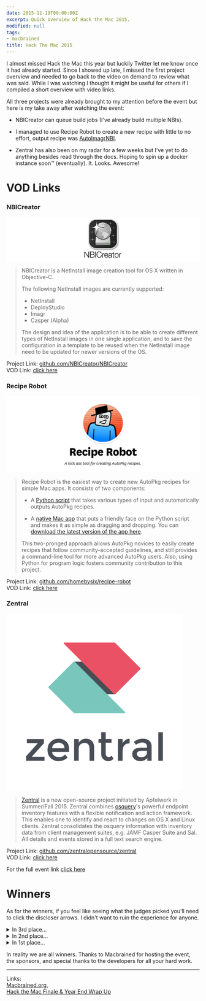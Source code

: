 ```yaml
---
date: 2015-11-19T00:00:00Z
excerpt: Quick overview of Hack the Mac 2015.
modified: null
tags:
- macbrained
title: Hack The Mac 2015
---
```


I almost missed Hack the Mac this year but luckily Twitter let me know once it had already started. Since I showed up late, I missed the first project overview and needed to go back to the video on demand to review what was said. While I was watching I thought it might be useful for others if I compiled a short overview with video links.  

All three projects were already brought to my attention before the event but here is my take away after watching the event:

* NBICreator can queue build jobs (I've already build multiple NBIs).

* I managed to use Recipe Robot to create a new recipe with little to no effort, output recipe was [AutoImagrNBI](https://github.com/autopkg/clburlison-recipes/tree/master/AutoImagrNBI).

* Zentral has also been on my radar for a few weeks but I've yet to do anything besides read through the docs. Hoping to spin up a docker instance soon™ (eventually). It. Looks. Awesome!


# VOD Links

### NBICreator

<a href="http://www.ustream.tv/recorded/77932147#to00:09:25">![](/images/2015-10-19/nbi.png)</a>

  > NBICreator is a NetInstall image creation tool for OS X written in Objective-C.
  >
  > The following NetInstall images are currently supported:
  >
  > * NetInstall
  > * DeployStudio
  > * Imagr
  > * Casper (Alpha)
  >
  > The design and idea of the application is to be able to create different types of NetInstall images in one single application, and to save the configuration in a template to be reused when the NetInstall image need to be updated for newer versions of the OS.

Project Link: [github.com/NBICreator/NBICreator](https://github.com/NBICreator/NBICreator)  
VOD Link: [click here](http://www.ustream.tv/recorded/77932147#to00:09:25)

### Recipe Robot

<a href="http://www.ustream.tv/recorded/77932147#to00:24:12">![](/images/2015-10-19/robot.png)</a>

  > Recipe Robot is the easiest way to create new AutoPkg recipes for simple Mac apps. It consists of two components:
  >
  > * A [Python script](https://github.com/homebysix/recipe-robot#python-script-usage) that takes various types of input and automatically outputs AutoPkg recipes.
  >
  > * A [native Mac app](https://github.com/homebysix/recipe-robot#mac-app-usage) that puts a friendly face on the Python script and makes it as simple as dragging and dropping. You can [download the latest version of the app here](https://github.com/homebysix/recipe-robot/releases/latest).
  >
  > This two-pronged approach allows AutoPkg novices to easily create recipes that follow community-accepted guidelines, and still provides a command-line tool for more advanced AutoPkg users. Also, using Python for program logic fosters community contribution to this project.

Project Link: [github.com/homebysix/recipe-robot](https://github.com/homebysix/recipe-robot)  
VOD Link: [click here](http://www.ustream.tv/recorded/77932147#to00:24:12)

### Zentral

<a href="http://www.ustream.tv/recorded/77932147#to00:32:45">![](/images/2015-10-19/zentral.png)</a>

  > [Zentral](https://github.com/zentralopensource/zentral) is a new open-source project initiated by Apfelwerk in Summer/Fall 2015. Zentral combines [osquery](https://osquery.io/)'s powerful endpoint inventory features with a flexible notification and action framework. This enables one to identify and react to changes on OS X and Linux clients. Zentral consolidates the osquery information with inventory data from client management suites, e.g. JAMF Casper Suite and Sal. All details and events stored in a full text search engine.

Project Link: [github.com/zentralopensource/zentral](https://github.com/zentralopensource/zentral)  
VOD Link: [click here](http://www.ustream.tv/recorded/77932147#to00:32:45)


For the full event link [click here](http://www.ustream.tv/recorded/77932147)

# Winners

As for the winners, if you feel like seeing what the judges picked you'll need to click the discloser arrows. I didn't want to ruin the experience for anyone.

<article>

<details>
  <summary>In 3rd place...</summary>
  <p>Zentral</p>
</details>
<details>
  <summary>In 2nd place...</summary>
  <p>NBICreator</p>
</details>
<details>
  <summary>In 1st place...</summary>
  <p>Recipe Robot</p>
</details>


</article>


In reality we are all winners. Thanks to Macbrained for hosting the event, the sponsors, and special thanks to the developers for all your hard work.

---

Links:  
[Macbrained.org](http://macbrained.org/),  
[Hack the Mac Finale & Year End Wrap Up](http://macbrained.org/event/hack-the-mac-finale-year-end-wrap-up/)
